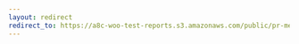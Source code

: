 ```yaml
---
layout: redirect
redirect_to: https://a8c-woo-test-reports.s3.amazonaws.com/public/pr-merge/43287/api/index.html
---
```

